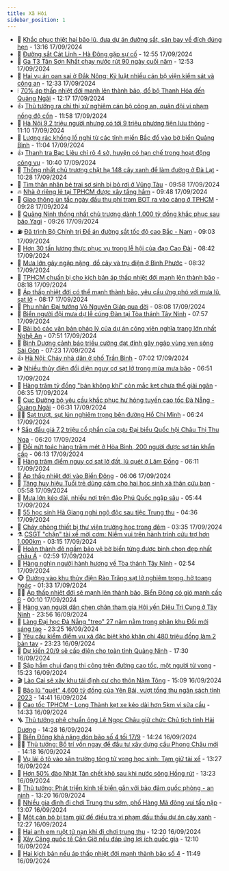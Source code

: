 ```yaml
---
title: Xã Hội
sidebar_position: 1
---
```


<!-- dantri-xa-hoi:START -->
- 🫣 [Khắc phục thiệt hại bão lũ, đưa dự án đường sắt, sân bay về đích đúng hẹn](https://dantri.com.vn/xa-hoi/khac-phuc-thiet-hai-bao-lu-dua-du-an-duong-sat-san-bay-ve-dich-dung-hen-20240917200649456.htm) - 13:16 17/09/2024
- 💼 [Đường sắt Cát Linh - Hà Đông gặp sự cố](https://dantri.com.vn/xa-hoi/duong-sat-cat-linh-ha-dong-gap-su-co-20240917195104658.htm) - 12:55 17/09/2024
- 🎊 [Ga T3 Tân Sơn Nhất chạy nước rút 90 ngày cuối năm](https://dantri.com.vn/xa-hoi/ga-t3-tan-son-nhat-chay-nuoc-rut-90-ngay-cuoi-nam-20240917190616208.htm) - 12:53 17/09/2024
- 🙉 [Hai vụ án oan sai ở Đắk Nông: Kỷ luật nhiều cán bộ viện kiểm sát và công an](https://dantri.com.vn/xa-hoi/hai-vu-an-oan-sai-o-dak-nong-ky-luat-nhieu-can-bo-vien-kiem-sat-va-cong-an-20240917183826871.htm) - 12:33 17/09/2024
- 🕯 [70% áp thấp nhiệt đới mạnh lên thành bão, đổ bộ Thanh Hóa đến Quảng Ngãi](https://dantri.com.vn/xa-hoi/70-ap-thap-nhiet-doi-manh-len-thanh-bao-do-bo-thanh-hoa-den-quang-ngai-20240917190216561.htm) - 12:17 17/09/2024
- 👍 [Thủ tướng ra chỉ thị xử nghiêm cán bộ công an, quân đội vi phạm nồng độ cồn](https://dantri.com.vn/xa-hoi/thu-tuong-ra-chi-thi-xu-nghiem-can-bo-cong-an-quan-doi-vi-pham-nong-do-con-20240917185340983.htm) - 11:58 17/09/2024
- 🤖 [Hà Nội 9,2 triệu người nhưng có tới 9 triệu phương tiện lưu thông](https://dantri.com.vn/xa-hoi/ha-noi-92-trieu-nguoi-nhung-co-toi-9-trieu-phuong-tien-luu-thong-20240917175725839.htm) - 11:10 17/09/2024
- 🙉 [Lượng rác khổng lồ nghi từ các tỉnh miền Bắc đổ vào bờ biển Quảng Bình](https://dantri.com.vn/xa-hoi/luong-rac-khong-lo-nghi-tu-cac-tinh-mien-bac-do-vao-bo-bien-quang-binh-20240917171854986.htm) - 11:04 17/09/2024
- 👍 [Thanh tra Bạc Liêu chỉ rõ 4 sở, huyện có hạn chế trong hoạt động công vụ](https://dantri.com.vn/xa-hoi/thanh-tra-bac-lieu-chi-ro-4-so-huyen-co-han-che-trong-hoat-dong-cong-vu-20240917164037879.htm) - 10:40 17/09/2024
- 🗽 [Thống nhất chủ trương chặt hạ 148 cây xanh để làm đường ở Đà Lạt](https://dantri.com.vn/xa-hoi/thong-nhat-chu-truong-chat-ha-148-cay-xanh-de-lam-duong-o-da-lat-20240917164947948.htm) - 10:28 17/09/2024
- 🗽 [Tìm thân nhân bé trai sơ sinh bị bỏ rơi ở Vũng Tàu](https://dantri.com.vn/xa-hoi/tim-than-nhan-be-trai-so-sinh-bi-bo-roi-o-vung-tau-20240917163106646.htm) - 09:58 17/09/2024
- 🔥 [Nhà ở riêng lẻ tại TPHCM được xây tầng hầm](https://dantri.com.vn/xa-hoi/nha-o-rieng-le-tai-tphcm-duoc-xay-tang-ham-20240917163653668.htm) - 09:48 17/09/2024
- 🦒 [Giao thông ùn tắc ngày đầu thu phí trạm BOT ra vào cảng ở TPHCM](https://dantri.com.vn/xa-hoi/giao-thong-un-tac-ngay-dau-thu-phi-tram-bot-ra-vao-cang-o-tphcm-20240902195511674.htm) - 09:28 17/09/2024
- 🧐 [Quảng Ninh thống nhất chủ trương dành 1.000 tỷ đồng khắc phục sau bão Yagi](https://dantri.com.vn/xa-hoi/quang-ninh-thong-nhat-chu-truong-danh-1000-ty-dong-khac-phuc-sau-bao-yagi-20240917161140930.htm) - 09:26 17/09/2024
- ⛽️ [Đã trình Bộ Chính trị Đề án đường sắt tốc độ cao Bắc - Nam](https://dantri.com.vn/xa-hoi/da-trinh-bo-chinh-tri-de-an-duong-sat-toc-do-cao-bac-nam-20240917154107478.htm) - 09:03 17/09/2024
- 🚀 [Hơn 30 tấn lương thực phục vụ trong lễ hội của đạo Cao Đài](https://dantri.com.vn/xa-hoi/hon-30-tan-luong-thuc-phuc-vu-trong-le-hoi-cua-dao-cao-dai-20240917135233008.htm) - 08:42 17/09/2024
- 🦒 [Mưa lớn gây ngập nặng, đổ cây và trụ điện ở Bình Phước](https://dantri.com.vn/xa-hoi/mua-lon-gay-ngap-nang-do-cay-va-tru-dien-o-binh-phuoc-20240917145553776.htm) - 08:32 17/09/2024
- 🦅 [TPHCM chuẩn bị cho kịch bản áp thấp nhiệt đới mạnh lên thành bão](https://dantri.com.vn/xa-hoi/tphcm-chuan-bi-cho-kich-ban-ap-thap-nhiet-doi-manh-len-thanh-bao-20240917150007662.htm) - 08:18 17/09/2024
- 🚀 [Áp thấp nhiệt đới có thể mạnh thành bão, yêu cầu ứng phó với mưa lũ, sạt lở](https://dantri.com.vn/xa-hoi/ap-thap-nhiet-doi-co-the-manh-thanh-bao-yeu-cau-ung-pho-voi-mua-lu-sat-lo-20240917151305448.htm) - 08:17 17/09/2024
- 🦅 [Phu nhân Đại tướng Võ Nguyên Giáp qua đời](https://dantri.com.vn/xa-hoi/phu-nhan-dai-tuong-vo-nguyen-giap-qua-doi-20240917141402171.htm) - 08:08 17/09/2024
- 🤠 [Biển người đội mưa dự lễ cúng Đàn tại Tòa thánh Tây Ninh](https://dantri.com.vn/van-hoa/bien-nguoi-doi-mua-du-le-cung-dan-tai-toa-thanh-tay-ninh-20240917142423381.htm) - 07:57 17/09/2024
- 💄 [Bãi bỏ các văn bản pháp lý của dự án công viên nghĩa trang lớn nhất Nghệ An](https://dantri.com.vn/xa-hoi/bai-bo-cac-van-ban-phap-ly-cua-du-an-cong-vien-nghia-trang-lon-nhat-nghe-an-20240916220211575.htm) - 07:51 17/09/2024
- 🥷 [Bình Dương cảnh báo triều cường đạt đỉnh gây ngập vùng ven sông Sài Gòn](https://dantri.com.vn/xa-hoi/binh-duong-canh-bao-trieu-cuong-dat-dinh-gay-ngap-vung-ven-song-sai-gon-20240917135239153.htm) - 07:23 17/09/2024
- 👍 [Hà Nội: Cháy nhà dân ở phố Trần Bình](https://dantri.com.vn/xa-hoi/ha-noi-chay-nha-dan-o-pho-tran-binh-20240917134846545.htm) - 07:02 17/09/2024
- 🎬 [Nhiều thủy điện đối diện nguy cơ sạt lở trong mùa mưa bão](https://dantri.com.vn/xa-hoi/nhieu-thuy-dien-doi-dien-nguy-co-sat-lo-trong-mua-mua-bao-20240917131841774.htm) - 06:51 17/09/2024
- 🦒 [Hàng trăm tỷ đồng &quot;bán không khí&quot; còn mắc kẹt chưa thể giải ngân](https://dantri.com.vn/xa-hoi/hang-tram-ty-dong-ban-khong-khi-con-mac-ket-chua-the-giai-ngan-20240917111331784.htm) - 06:35 17/09/2024
- 🌊 [Cục Đường bộ yêu cầu khắc phục hư hỏng tuyến cao tốc Đà Nẵng - Quảng Ngãi](https://dantri.com.vn/xa-hoi/cuc-duong-bo-yeu-cau-khac-phuc-hu-hong-tuyen-cao-toc-da-nang-quang-ngai-20240917124022528.htm) - 06:31 17/09/2024
- 🧑‍💻 [Sạt trượt, sụt lún nghiêm trọng bên đường Hồ Chí Minh](https://dantri.com.vn/xa-hoi/sat-truot-sut-lun-nghiem-trong-ben-duong-ho-chi-minh-20240917123635873.htm) - 06:24 17/09/2024
- 🕴 [Sắp đấu giá 7,2 triệu cổ phần của cựu Đại biểu Quốc hội Châu Thị Thu Nga](https://dantri.com.vn/xa-hoi/sap-dau-gia-72-trieu-co-phan-cua-cuu-dai-bieu-quoc-hoi-chau-thi-thu-nga-20240917124157133.htm) - 06:20 17/09/2024
- 🤔 [Đồi nứt toác hàng trăm mét ở Hòa Bình, 200 người được sơ tán khẩn cấp](https://dantri.com.vn/xa-hoi/doi-nut-toac-hang-tram-met-o-hoa-binh-200-nguoi-duoc-so-tan-khan-cap-20240917120221934.htm) - 06:13 17/09/2024
- 💄 [Hàng trăm điểm nguy cơ sạt lở đất, lũ quét ở Lâm Đồng](https://dantri.com.vn/xa-hoi/hang-tram-diem-nguy-co-sat-lo-dat-lu-quet-o-lam-dong-20240917115657674.htm) - 06:11 17/09/2024
- 🧠 [Áp thấp nhiệt đới vào Biển Đông](https://dantri.com.vn/xa-hoi/ap-thap-nhiet-doi-vao-bien-dong-20240917120608320.htm) - 06:06 17/09/2024
- 🦣 [Tặng huy hiệu Tuổi trẻ dũng cảm cho hai học sinh xả thân cứu bạn](https://dantri.com.vn/xa-hoi/tang-huy-hieu-tuoi-tre-dung-cam-cho-hai-hoc-sinh-xa-than-cuu-ban-20240917111730807.htm) - 05:58 17/09/2024
- 💫 [Mưa lớn kéo dài, nhiều nơi trên đảo Phú Quốc ngập sâu](https://dantri.com.vn/xa-hoi/mua-lon-keo-dai-nhieu-noi-tren-dao-phu-quoc-ngap-sau-20240917121052504.htm) - 05:44 17/09/2024
- 🚀 [55 học sinh Hà Giang nghi ngộ độc sau tiệc Trung thu](https://dantri.com.vn/xa-hoi/55-hoc-sinh-ha-giang-nghi-ngo-doc-sau-tiec-trung-thu-20240917112605327.htm) - 04:36 17/09/2024
- 🤔 [Cháy phòng thiết bị thư viện trường học trong đêm](https://dantri.com.vn/xa-hoi/chay-phong-thiet-bi-thu-vien-truong-hoc-trong-dem-20240917090132505.htm) - 03:35 17/09/2024
- ⚗️ [CSGT &quot;chặn&quot; tài xế mời cơm: Niềm vui trên hành trình cứu trợ hơn 1.000km](https://dantri.com.vn/xa-hoi/csgt-chan-tai-xe-moi-com-niem-vui-tren-hanh-trinh-cuu-tro-hon-1000km-20240917093448183.htm) - 03:15 17/09/2024
- 🫶 [Hoàn thành đê ngầm bảo vệ bờ biển từng được bình chọn đẹp nhất châu Á](https://dantri.com.vn/xa-hoi/hoan-thanh-de-ngam-bao-ve-bo-bien-tung-duoc-binh-chon-dep-nhat-chau-a-20240916190431903.htm) - 02:59 17/09/2024
- 🌮 [Hàng nghìn người hành hương về Tòa thánh Tây Ninh](https://dantri.com.vn/van-hoa/hang-nghin-nguoi-hanh-huong-ve-toa-thanh-tay-ninh-20240917011508803.htm) - 02:54 17/09/2024
- 🐵 [Đường vào khu thủy điện Rào Trăng sạt lở nghiêm trọng, hở toang hoác](https://dantri.com.vn/xa-hoi/duong-vao-khu-thuy-dien-rao-trang-sat-lo-nghiem-trong-ho-toang-hoac-20240916172701506.htm) - 01:33 17/09/2024
- 🧑‍🏫 [Áp thấp nhiệt đới sẽ mạnh lên thành bão, Biển Đông có gió mạnh cấp 6](https://dantri.com.vn/xa-hoi/ap-thap-nhiet-doi-se-manh-len-thanh-bao-bien-dong-co-gio-manh-cap-6-20240917070531495.htm) - 00:10 17/09/2024
- 💫 [Hàng vạn người dân chen chân tham gia Hội yến Diêu Trì Cung ở Tây Ninh](https://dantri.com.vn/xa-hoi/hang-van-nguoi-dan-chen-chan-tham-gia-hoi-yen-dieu-tri-cung-o-tay-ninh-20240917005601724.htm) - 23:56 16/09/2024
- 🦩 [Làng Đại học Đà Nẵng &quot;treo&quot; 27 năm nằm trong phân khu Đổi mới sáng tạo](https://dantri.com.vn/xa-hoi/lang-dai-hoc-da-nang-treo-27-nam-nam-trong-phan-khu-doi-moi-sang-tao-20240916173033679.htm) - 23:25 16/09/2024
- 🦄 [Yêu cầu kiểm điểm vụ xã đặc biệt khó khăn chi 480 triệu đồng làm 2 bàn tay](https://dantri.com.vn/xa-hoi/yeu-cau-kiem-diem-vu-xa-dac-biet-kho-khan-chi-480-trieu-dong-lam-2-ban-tay-20240916180210118.htm) - 23:23 16/09/2024
- 💂 [Dự kiến 20/9 sẽ cấp điện cho toàn tỉnh Quảng Ninh](https://dantri.com.vn/xa-hoi/du-kien-209-se-cap-dien-cho-toan-tinh-quang-ninh-20240916210034107.htm) - 17:30 16/09/2024
- 💄 [Sập hầm chui đang thi công trên đường cao tốc, một người tử vong](https://dantri.com.vn/xa-hoi/sap-ham-chui-dang-thi-cong-tren-duong-cao-toc-mot-nguoi-tu-vong-20240916213114505.htm) - 15:23 16/09/2024
- 🎬 [Lào Cai sẽ xây khu tái định cư cho thôn Nậm Tông](https://dantri.com.vn/xa-hoi/lao-cai-se-xay-khu-tai-dinh-cu-cho-thon-nam-tong-20240916181700019.htm) - 15:09 16/09/2024
- 👀 [Bão lũ &quot;quét&quot; 4.600 tỷ đồng của Yên Bái, vượt tổng thu ngân sách tỉnh 2023](https://dantri.com.vn/xa-hoi/bao-lu-quet-4600-ty-dong-cua-yen-bai-vuot-tong-thu-ngan-sach-tinh-2023-20240916183815231.htm) - 14:41 16/09/2024
- 💃 [Cao tốc TPHCM - Long Thành kẹt xe kéo dài hơn 5km vì sửa cầu](https://dantri.com.vn/xa-hoi/cao-toc-tphcm-long-thanh-ket-xe-keo-dai-hon-5km-vi-sua-cau-20240916192436722.htm) - 14:33 16/09/2024
- 🪜 [Thủ tướng phê chuẩn ông Lê Ngọc Châu giữ chức Chủ tịch tỉnh Hải Dương](https://dantri.com.vn/xa-hoi/thu-tuong-phe-chuan-ong-le-ngoc-chau-giu-chuc-chu-tich-tinh-hai-duong-20240916211546516.htm) - 14:28 16/09/2024
- 📝 [Biển Đông khả năng đón bão số 4 tối 17/9](https://dantri.com.vn/xa-hoi/bien-dong-kha-nang-don-bao-so-4-toi-179-20240916210229555.htm) - 14:24 16/09/2024
- 🧑‍💻 [Thủ tướng: Bố trí vốn ngay để đầu tư xây dựng cầu Phong Châu mới](https://dantri.com.vn/xa-hoi/thu-tuong-bo-tri-von-ngay-de-dau-tu-xay-dung-cau-phong-chau-moi-20240916211012002.htm) - 14:18 16/09/2024
- 👺 [Vụ lái ô tô vào sân trường tông tử vong học sinh: Tạm giữ tài xế](https://dantri.com.vn/phap-luat/vu-lai-o-to-vao-san-truong-tong-tu-vong-hoc-sinh-tam-giu-tai-xe-20240916195843031.htm) - 13:27 16/09/2024
- 🌮 [Hơn 50% đào Nhật Tân chết khô sau khi nước sông Hồng rút](https://dantri.com.vn/xa-hoi/hon-50-dao-nhat-tan-chet-kho-sau-khi-nuoc-song-hong-rut-20240916200551171.htm) - 13:23 16/09/2024
- 🤭 [Thủ tướng: Phát triển kinh tế biển gắn với bảo đảm quốc phòng - an ninh](https://dantri.com.vn/xa-hoi/thu-tuong-phat-trien-kinh-te-bien-gan-voi-bao-dam-quoc-phong-an-ninh-20240916195054935.htm) - 13:20 16/09/2024
- 💪 [Nhiều gia đình đi chơi Trung thu sớm, phố Hàng Mã đông vui tấp nập](https://dantri.com.vn/xa-hoi/nhieu-gia-dinh-di-choi-trung-thu-som-pho-hang-ma-dong-vui-tap-nap-20240916200610028.htm) - 13:07 16/09/2024
- 🧰 [Một cán bộ bị tạm giữ để điều tra vi phạm đấu thầu dự án cây xanh](https://dantri.com.vn/xa-hoi/mot-can-bo-bi-tam-giu-de-dieu-tra-vi-pham-dau-thau-du-an-cay-xanh-20240916184211062.htm) - 12:27 16/09/2024
- 🤡 [Hai anh em ruột tử nạn khi đi chơi trung thu](https://dantri.com.vn/xa-hoi/hai-anh-em-ruot-tu-nan-khi-di-choi-trung-thu-20240916163544531.htm) - 12:20 16/09/2024
- 🦆 [Xây Cảng quốc tế Cần Giờ nếu đáp ứng lợi ích quốc gia](https://dantri.com.vn/xa-hoi/xay-cang-quoc-te-can-gio-neu-dap-ung-loi-ich-quoc-gia-20240916182952427.htm) - 12:10 16/09/2024
- 🦍 [Hai kịch bản nếu áp thấp nhiệt đới mạnh thành bão số 4](https://dantri.com.vn/xa-hoi/hai-kich-ban-neu-ap-thap-nhiet-doi-manh-thanh-bao-so-4-20240916180412485.htm) - 11:49 16/09/2024<!-- dantri-xa-hoi:END -->
